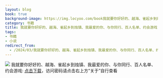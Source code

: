 ```yaml
---
layout: blog
book: true
background-image: https://img.locyoo.com/book我就要你好好的、越海、雀起乡到烛镇、我最爱的你、与你同行、百人名单、约会游戏.jpg
category: 书籍
title: 我就要你好好的、越海、雀起乡到烛镇、我最爱的你、与你同行、百人名单、约会游戏
tags:
- 书籍
- 小说
redirect_from:
  - /2024/03/我就要你好好的、越海、雀起乡到烛镇、我最爱的你、与你同行、百人名单、约会游戏/
---
```

![](https://img.locyoo.com/book我就要你好好的、越海、雀起乡到烛镇、我最爱的你、与你同行、百人名单、约会游戏.jpg)
我就要你好好的、越海、雀起乡到烛镇、我最爱的你、与你同行、百人名单、约会游戏: <a name = "ref1" href="https://url18.ctfile.com/f/50983618-1418308187-5e5c56?p=3619">点击下载</a>，访问密码请点击右上方“关于”自行查看